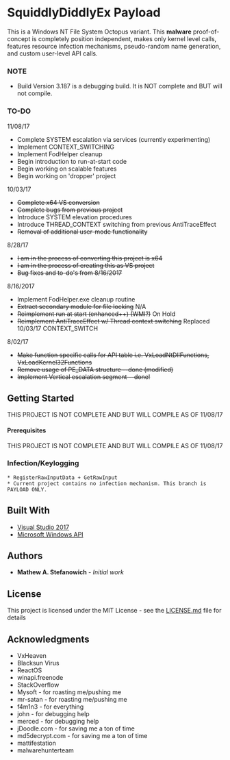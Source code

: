 # **SquiddlyDiddlyEx Payload**

This is a Windows NT File System Octopus variant. This **malware** proof-of-concept is completely position independent, makes only kernel level calls, features resource infection mechanisms, pseudo-random name generation, and custom user-level API calls.

### **NOTE**
* Build Version 3.187 is a debugging build. It is NOT complete and BUT will not compile.

### **TO-DO**

11/08/17
* Complete SYSTEM escalation via services (currently experimenting)
* Implement CONTEXT_SWITCHING
* Implement FodHelper cleanup
* Begin introduction to run-at-start code
* Begin working on scalable features
* Begin working on 'dropper' project

10/03/17
* ~~Complete x64 VS conversion~~
* ~~Complete bugs from previous project~~
* Introduce SYSTEM elevation procedures
* Introduce THREAD_CONTEXT switching from previous AntiTraceEffect
* ~~Removal of additional user-mode functionality~~

8/28/17
* ~~I am in the process of converting this project is x64~~
* ~~I am in the process of creating this as VS project~~
* ~~Bug fixes and to-do's from 8/16/2017~~

8/16/2017
* Implement FodHelper.exe cleanup routine
* ~~Extract secondary module for file locking~~ N/A
* ~~Reimplement run at start (enhanced++) (WMI?)~~ On Hold
* ~~Reimplement AntiTraceEffect w/ Thread context switching~~ Replaced 10/03/17 CONTEXT_SWITCH

8/02/17
* ~~Make function specific calls for API table i.e. VxLoadNtDllFunctions, VxLoadKernel32Functions~~
* ~~Remove usage of PE_DATA structure --done (modified)~~
* ~~Implement Vertical escalation segment --done!~~

## Getting Started

THIS PROJECT IS NOT COMPLETE AND BUT WILL COMPILE AS OF 11/08/17

#### **Prerequisites**

THIS PROJECT IS NOT COMPLETE AND BUT WILL COMPILE AS OF 11/08/17

### **Infection/Keylogging**

    * RegisterRawInputData + GetRawInput
    * Current project contains no infection mechanism. This branch is PAYLOAD ONLY.

## Built With

* [Visual Studio 2017](https://www.visualstudio.com/vs/whatsnew/)
* [Microsoft Windows API](https://msdn.microsoft.com/en-us/library/aa383723(VS.85).aspx)

## Authors

* **Mathew A. Stefanowich** - *Initial work*

## License

This project is licensed under the MIT License - see the [LICENSE.md](LICENSE.md) file for details

## Acknowledgments

* VxHeaven
* Blacksun Virus
* ReactOS
* winapi.freenode
* StackOverflow
* Mysoft - for roasting me/pushing me
* mr-satan - for roasting me/pushing me
* f4m1n3 - for everything
* john - for debugging help
* merced - for debugging help
* jDoodle.com - for saving me a ton of time
* md5decrypt.com - for saving me a ton of time
* mattifestation 
* malwarehunterteam
